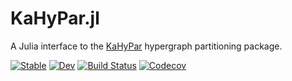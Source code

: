 # KaHyPar.jl

A Julia interface to the [KaHyPar](https://github.com/SebastianSchlag/kahypar) hypergraph partitioning package. 

[![Stable](https://img.shields.io/badge/docs-stable-blue.svg)](https://jalving.github.io/KaHyPar.jl/stable)
[![Dev](https://img.shields.io/badge/docs-dev-blue.svg)](https://jalving.github.io/KaHyPar.jl/dev)
[![Build Status](https://travis-ci.com/jalving/KaHyPar.jl.svg?branch=master)](https://travis-ci.com/jalving/KaHyPar.jl)
[![Codecov](https://codecov.io/gh/jalving/KaHyPar.jl/branch/master/graph/badge.svg)](https://codecov.io/gh/jalving/KaHyPar.jl)
